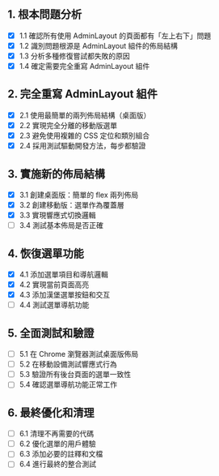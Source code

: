 ## 1. 根本問題分析
- [x] 1.1 確認所有使用 AdminLayout 的頁面都有「左上右下」問題
- [x] 1.2 識別問題根源是 AdminLayout 組件的佈局結構
- [x] 1.3 分析多種修復嘗試都失敗的原因
- [x] 1.4 確定需要完全重寫 AdminLayout 組件

## 2. 完全重寫 AdminLayout 組件
- [x] 2.1 使用最簡單的兩列佈局結構（桌面版）
- [x] 2.2 實現完全分離的移動版選單
- [x] 2.3 避免使用複雜的 CSS 定位和類別組合
- [x] 2.4 採用測試驅動開發方法，每步都驗證

## 3. 實施新的佈局結構
- [x] 3.1 創建桌面版：簡單的 flex 兩列佈局
- [x] 3.2 創建移動版：選單作為覆蓋層
- [x] 3.3 實現響應式切換邏輯
- [ ] 3.4 測試基本佈局是否正確

## 4. 恢復選單功能
- [x] 4.1 添加選單項目和導航邏輯
- [x] 4.2 實現當前頁面高亮
- [x] 4.3 添加漢堡選單按鈕和交互
- [ ] 4.4 測試選單導航功能

## 5. 全面測試和驗證
- [ ] 5.1 在 Chrome 瀏覽器測試桌面版佈局
- [ ] 5.2 在移動設備測試響應式行為
- [ ] 5.3 驗證所有後台頁面的選單一致性
- [ ] 5.4 確認選單導航功能正常工作

## 6. 最終優化和清理
- [ ] 6.1 清理不再需要的代碼
- [ ] 6.2 優化選單的用戶體驗
- [ ] 6.3 添加必要的註釋和文檔
- [ ] 6.4 進行最終的整合測試